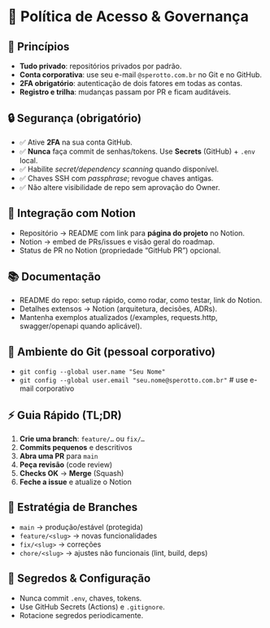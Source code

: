 # 🏢 Política de Acesso & Governança

## 🔑 Princípios
- **Tudo privado**: repositórios privados por padrão.
- **Conta corporativa**: use seu e-mail `@sperotto.com.br` no Git e no GitHub. 
- **2FA obrigatório**: autenticação de dois fatores em todas as contas.
- **Registro e trilha**: mudanças passam por PR e ficam auditáveis.

## 🔒 Segurança (obrigatório)
- ✅ Ative **2FA** na sua conta GitHub.
- ✅ **Nunca** faça commit de senhas/tokens. Use **Secrets** (GitHub) + `.env` local.
- ✅ Habilite *secret/dependency scanning* quando disponível.
- ✅ Chaves SSH com *passphrase*; revogue chaves antigas.
- ✅ Não altere visibilidade de repo sem aprovação do Owner.

## 🧩 Integração com Notion
- Repositório → README com link para **página do projeto** no Notion.  
- Notion → embed de PRs/issues e visão geral do roadmap.  
- Status de PR no Notion (propriedade “GitHub PR”) opcional.

## 📚 Documentação
- README do repo: setup rápido, como rodar, como testar, link do Notion.
- Detalhes extensos → Notion (arquitetura, decisões, ADRs).
- Mantenha exemplos atualizados (/examples, requests.http, swagger/openapi quando aplicável).

## 🧰 Ambiente do Git (pessoal corporativo)
- `git config --global user.name "Seu Nome"`
- `git config --global user.email "seu.nome@sperotto.com.br"`   # use e-mail corporativo

## ⚡ Guia Rápido (TL;DR)
1. **Crie uma branch**: `feature/…` ou `fix/…`  
2. **Commits pequenos** e descritivos  
3. **Abra uma PR** para `main`  
4. **Peça revisão** (code review)  
5. **Checks OK** → **Merge** (Squash)  
6. **Feche a issue** e atualize o Notion

## 🌳 Estratégia de Branches
- `main` → produção/estável (protegida)  
- `feature/<slug>` → novas funcionalidades  
- `fix/<slug>` → correções  
- `chore/<slug>` → ajustes não funcionais (lint, build, deps)

## 🔐 Segredos & Configuração
- Nunca commit `.env`, chaves, tokens.
- Use GitHub Secrets (Actions) e `.gitignore`.
- Rotacione segredos periodicamente.
